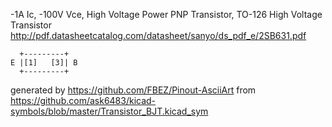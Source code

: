 -1A Ic, -100V Vce, High Voltage Power PNP Transistor, TO-126
High Voltage Transistor
http://pdf.datasheetcatalog.com/datasheet/sanyo/ds_pdf_e/2SB631.pdf


	  +---------+
	E |[1]   [3]| B
	  +---------+


generated by https://github.com/FBEZ/Pinout-AsciiArt from https://github.com/ask6483/kicad-symbols/blob/master/Transistor_BJT.kicad_sym